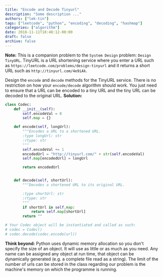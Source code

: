 ```yaml
---
title: "Encode and Decode Tinyurl"
description: "Some description ..."
authors: ["lek-tin"]
tags: ["leetcode", "python", "encoding", "decoding", "hashmap"]
categories: ["algorithm"]
date: 2018-11-11T18:48:12-08:00
draft: false
archive: false
---
```

**Note:** This is a companion problem to the `System Design` problem: `Design TinyURL`.
TinyURL is a URL shortening service where you enter a URL such as `https://leetcode.com/problems/design-tinyurl` and it returns a short URL such as `http://tinyurl.com/4e9iAk`.

Design the `encode` and `decode` methods for the TinyURL service. There is no restriction on how your `encode/decode` algorithm should work. You just need to ensure that a URL can be encoded to a tiny URL and the tiny URL can be decoded to the original URL.
**Solution:**
```python
class Codec:
    def __init__(self):
        self.encodeVal = 0
        self.map = {}

    def encode(self, longUrl):
        """Encodes a URL to a shortened URL.
        :type longUrl: str
        :rtype: str
        """
        self.encodeVal += 1
        encodedUrl = "http://tinyurl.com/" + str(self.encodeVal)
        self.map[encodedUrl] = longUrl

        return encodedUrl


    def decode(self, shortUrl):
        """Decodes a shortened URL to its original URL.

        :type shortUrl: str
        :rtype: str
        """
        if shortUrl in self.map:
            return self.map[shortUrl]
        return ""

# Your Codec object will be instantiated and called as such:
# codec = Codec()
# codec.decode(codec.encode(url))
```
**Think beyond:**
Python uses dynamic memory allocation so you don't specify the size of an object. It will use as little or as much as you need. Any name can be assigned any object at run time, that object can be dynamically generated (e.g. a complete file read as a string). The limit of the number of urls can be stored in the class regarding our problem is the machine's memory on which the programme is running.